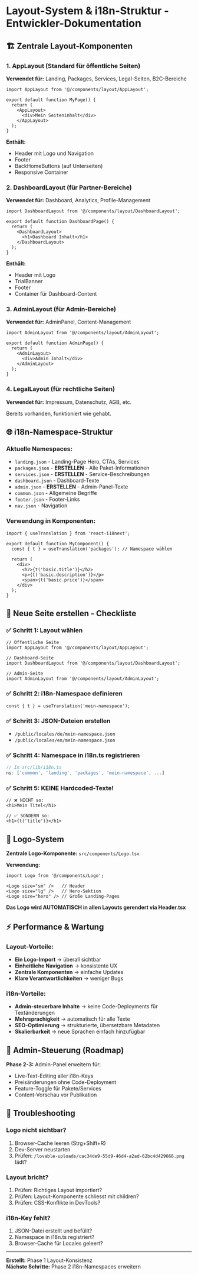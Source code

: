 
# Layout-System & i18n-Struktur - Entwickler-Dokumentation

## 🏗️ Zentrale Layout-Komponenten

### 1. AppLayout (Standard für öffentliche Seiten)
**Verwendet für:** Landing, Packages, Services, Legal-Seiten, B2C-Bereiche

```tsx
import AppLayout from '@/components/layout/AppLayout';

export default function MyPage() {
  return (
    <AppLayout>
      <div>Mein Seiteninhalt</div>
    </AppLayout>
  );
}
```

**Enthält:**
- Header mit Logo und Navigation
- Footer
- BackHomeButtons (auf Unterseiten)
- Responsive Container

### 2. DashboardLayout (für Partner-Bereiche)
**Verwendet für:** Dashboard, Analytics, Profile-Management

```tsx
import DashboardLayout from '@/components/layout/DashboardLayout';

export default function DashboardPage() {
  return (
    <DashboardLayout>
      <h1>Dashboard Inhalt</h1>
    </DashboardLayout>
  );
}
```

**Enthält:**
- Header mit Logo
- TrialBanner
- Footer
- Container für Dashboard-Content

### 3. AdminLayout (für Admin-Bereiche)
**Verwendet für:** AdminPanel, Content-Management

```tsx
import AdminLayout from '@/components/layout/AdminLayout';

export default function AdminPage() {
  return (
    <AdminLayout>
      <div>Admin Inhalt</div>
    </AdminLayout>
  );
}
```

### 4. LegalLayout (für rechtliche Seiten)
**Verwendet für:** Impressum, Datenschutz, AGB, etc.

Bereits vorhanden, funktioniert wie gehabt.

## 🌐 i18n-Namespace-Struktur

### Aktuelle Namespaces:
- `landing.json` - Landing-Page Hero, CTAs, Services
- `packages.json` - **ERSTELLEN** - Alle Paket-Informationen  
- `services.json` - **ERSTELLEN** - Service-Beschreibungen
- `dashboard.json` - Dashboard-Texte
- `admin.json` - **ERSTELLEN** - Admin-Panel-Texte
- `common.json` - Allgemeine Begriffe
- `footer.json` - Footer-Links
- `nav.json` - Navigation

### Verwendung in Komponenten:
```tsx
import { useTranslation } from 'react-i18next';

export default function MyComponent() {
  const { t } = useTranslation('packages'); // Namespace wählen
  
  return (
    <div>
      <h2>{t('basic.title')}</h2>
      <p>{t('basic.description')}</p>
      <span>{t('basic.price')}</span>
    </div>
  );
}
```

## 🎯 Neue Seite erstellen - Checkliste

### ✅ Schritt 1: Layout wählen
```tsx
// Öffentliche Seite
import AppLayout from '@/components/layout/AppLayout';

// Dashboard-Seite  
import DashboardLayout from '@/components/layout/DashboardLayout';

// Admin-Seite
import AdminLayout from '@/components/layout/AdminLayout';
```

### ✅ Schritt 2: i18n-Namespace definieren
```tsx
const { t } = useTranslation('mein-namespace');
```

### ✅ Schritt 3: JSON-Dateien erstellen
- `/public/locales/de/mein-namespace.json`
- `/public/locales/en/mein-namespace.json`

### ✅ Schritt 4: Namespace in i18n.ts registrieren
```typescript
// In src/lib/i18n.ts
ns: ['common', 'landing', 'packages', 'mein-namespace', ...]
```

### ✅ Schritt 5: KEINE Hardcoded-Texte!
```tsx
// ❌ NICHT so:
<h1>Mein Titel</h1>

// ✅ SONDERN so:
<h1>{t('title')}</h1>
```

## 🚀 Logo-System

**Zentrale Logo-Komponente:** `src/components/Logo.tsx`

**Verwendung:**
```tsx
import Logo from '@/components/Logo';

<Logo size="sm" />   // Header
<Logo size="lg" />   // Hero-Sektion  
<Logo size="hero" /> // Große Landing-Pages
```

**Das Logo wird AUTOMATISCH in allen Layouts gerendert via Header.tsx**

## ⚡ Performance & Wartung

### Layout-Vorteile:
- **Ein Logo-Import** → überall sichtbar
- **Einheitliche Navigation** → konsistente UX  
- **Zentrale Komponenten** → einfache Updates
- **Klare Verantwortlichkeiten** → weniger Bugs

### i18n-Vorteile:
- **Admin-steuerbare Inhalte** → keine Code-Deployments für Textänderungen
- **Mehrsprachigkeit** → automatisch für alle Texte
- **SEO-Optimierung** → strukturierte, übersetzbare Metadaten
- **Skalierbarkeit** → neue Sprachen einfach hinzufügbar

## 🔧 Admin-Steuerung (Roadmap)

**Phase 2-3:** Admin-Panel erweitern für:
- Live-Text-Editing aller i18n-Keys
- Preisänderungen ohne Code-Deployment  
- Feature-Toggle für Pakete/Services
- Content-Vorschau vor Publikation

## 🐛 Troubleshooting

### Logo nicht sichtbar?
1. Browser-Cache leeren (Strg+Shift+R)
2. Dev-Server neustarten
3. Prüfen: `/lovable-uploads/cac34de9-55d9-46d4-a2ad-62bc4d429666.png` lädt?

### Layout bricht?
1. Prüfen: Richtiges Layout importiert?
2. Prüfen: Layout-Komponente schliesst mit children?
3. Prüfen: CSS-Konflikte in DevTools?

### i18n-Key fehlt?
1. JSON-Datei erstellt und befüllt?
2. Namespace in i18n.ts registriert?  
3. Browser-Cache für Locales geleert?

---
**Erstellt:** Phase 1 Layout-Konsistenz  
**Nächste Schritte:** Phase 2 i18n-Namespaces erweitern
